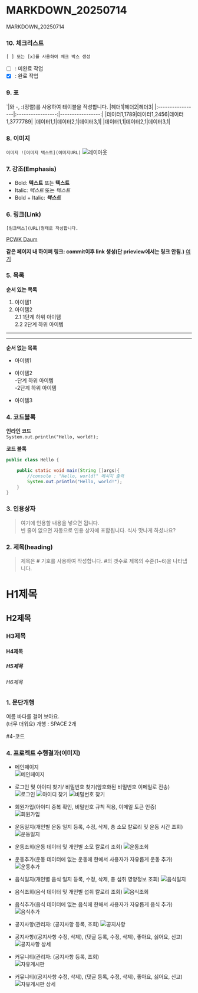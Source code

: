 # MARKDOWN_20250714
MARKDOWN_20250714

### 10. 체크리스트
`[ ] 또는 [x]를 사용하여 체크 박스 생성`  
- [ ] : 미완료 작업  
- [x] : 완료 작업  
### 9. 표
`|와 -, :(정렬)를 사용하여 테이블을 작성합니다.
|헤더1|헤더2|헤더3|
|:-----------------|:-----------------:|-----------------:|
|데이터1,1789|데이터1,2456|데이터1,3777789|
|데이터1,1|데이터2,1|데이터3,1|
|데이터1,1|데이터2,1|데이터3,1|

### 8. 이미지
`이미지 ![이미지 텍스트](이미지URL)`
![레이아웃](https://github.com/YangSeungHyunn/MARKDOWN_20250714/blob/main/doc/layout.png)


### 7. 강조(Emphasis)
- Bold: **텍스트** 또는 __텍스트__
- Italic: *텍스트* 또는 _텍스트_
- Bold + Italic: ***텍스트***

### 6. 링크(Link)
`[링크텍스](URL)형태로 작성합니다.`

[PCWK Daum](https://cafe.daum.net/pcwk)

**같은 페이지 내 하이퍼 링크: commit이후 link 생성(단 prieview에서는 링크 안됨.)**
[여기](#3-인용상자)

### 5. 목록
**순서 있는 목록**
1. 아이템1  
2. 아이템2  
   2.1 1단계 하위 아이템  
   2.2 2단계 하위 아이템
---
***
**순서 없는 목록**  
- 아이템1  
+ 아이템2  
  -단계 하위 아이템  
  -2단계 하위 아이템  
* 아이템3 


### 4. 코드블록
**인라인 코드**  
`System.out.println("Hello, world!);`  

**코드 블록**
```java
public class Hello {

	public static void main(String []args){
		//console : "Hello, world!" 메시지 출력
		System.out.println("Hello, world!");
	}
}
```

### 3. 인용상자
>여기에 인용할 내용을 넣으면 됩니다.  
>빈 줄이 없으면 자동으로 인용 상자에 포함됩니다.
식사 맛나게 하셨나요?

### 2. 제목(heading)
>제목은 # 기호를 사용하여 작성합니다. #의 갯수로 제목의 수준(1~6)을 나타냅니다.
# H1제목
## H2제목
### H3제목
#### H4제목
##### H5제목
###### H6제목

### 1. 문단개행
여름 바다를 걸어 보아요.  
(너무 더워요)
개행 : SPACE 2개

#4-코드


### 4. 프로젝트 수행결과(이미지)  

- 메인페이지  
![메인페이지](https://github.com/YangSeungHyunn/MARKDOWN_20250714/blob/main/doc/%EB%A9%94%EC%9D%B8.png)  

- 로그인 및 아이디 찾기/ 비밀번호 찾기(암호화된 비밀번호 이메일로 전송)  
![로그인](https://github.com/YangSeungHyunn/MARKDOWN_20250714/blob/main/doc/%EB%A1%9C%EA%B7%B8%EC%9D%B8%ED%99%88.png)
![아이디 찾기](https://github.com/YangSeungHyunn/MARKDOWN_20250714/blob/main/doc/%EC%95%84%EC%9D%B4%EB%94%94%EC%B0%BE%EA%B8%B0.png)
![비밀번호 찾기](https://github.com/YangSeungHyunn/MARKDOWN_20250714/blob/main/doc/%EB%B9%84%EB%B0%80%EB%B2%88%ED%98%B8%EC%B0%BE%EA%B8%B0.png)

- 회원가입(아이디 중복 확인, 비밀번호 규칙 적용, 이메일 토큰 인증)  
![회원가입](https://github.com/YangSeungHyunn/MARKDOWN_20250714/blob/main/doc/%EB%A1%9C%EA%B7%B8%EC%9D%B8%ED%99%88.png)

- 운동일지(개인별 운동 일지 등록, 수정, 삭제, 총 소모 칼로리 및 운동 시간 조회)
![운동일지](https://github.com/YangSeungHyunn/MARKDOWN_20250714/blob/main/doc/%EB%A1%9C%EA%B7%B8%EC%9D%B8%ED%99%88.png)
- 운동조회(운동 데이터 및 개인별 소모 칼로리 조회)
![운동조회](https://github.com/YangSeungHyunn/MARKDOWN_20250714/blob/main/doc/%EB%A1%9C%EA%B7%B8%EC%9D%B8%ED%99%88.png)
- 운동추가(운동 데이터에 없는 운동에 한에서 사용자가 자유롭게 운동 추가)  
![운동추가](https://github.com/YangSeungHyunn/MARKDOWN_20250714/blob/main/doc/%EB%A1%9C%EA%B7%B8%EC%9D%B8%ED%99%88.png)

- 음식일지(개인별 음식 일지 등록, 수정, 삭제, 총 섭취 영양정보 조회) 
![음식일지](https://github.com/YangSeungHyunn/MARKDOWN_20250714/blob/main/doc/%EB%A1%9C%EA%B7%B8%EC%9D%B8%ED%99%88.png)
- 음식조회(음식 데이터 및 개인별 섭취 칼로리 조회)
![음식조회](https://github.com/YangSeungHyunn/MARKDOWN_20250714/blob/main/doc/%EB%A1%9C%EA%B7%B8%EC%9D%B8%ED%99%88.png)
- 음식추가(음식 데이터에 없는 음식에 한해서 사용자가 자유롭게 음식 추가)
![음식추가](https://github.com/YangSeungHyunn/MARKDOWN_20250714/blob/main/doc/%EB%A1%9C%EA%B7%B8%EC%9D%B8%ED%99%88.png)

- 공지사항(관리자: (공지사항 등록, 조회) 
![공지사항](https://github.com/YangSeungHyunn/MARKDOWN_20250714/blob/main/doc/%EB%A1%9C%EA%B7%B8%EC%9D%B8%ED%99%88.png)
- 공지사항((공지사항 수정, 삭제), (댓글 등록, 수정, 삭제), 좋아요, 싫어요, 신고)
![공지사항 상세](ttps://github.com/YangSeungHyunn/MARKDOWN_20250714/blob/main/doc/%EB%A1%9C%EA%B7%B8%EC%9D%B8%ED%99%88.png)
  
- 커뮤니티(관리자: (공지사항 등록, 조회)   
![자유게시판](https://github.com/YangSeungHyunn/MARKDOWN_20250714/blob/main/doc/%EB%A1%9C%EA%B7%B8%EC%9D%B8%ED%99%88.png)
- 커뮤니티((공지사항 수정, 삭제), (댓글 등록, 수정, 삭제), 좋아요, 싫어요, 신고)  
![자유게시판 상세](ttps://github.com/YangSeungHyunn/MARKDOWN_20250714/blob/main/doc/%EB%A1%9C%EA%B7%B8%EC%9D%B8%ED%99%88.png)

